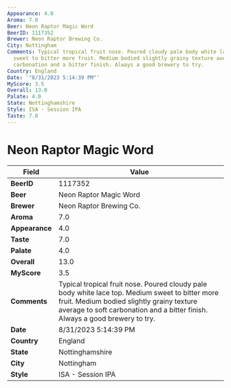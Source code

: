 ```yaml
---
Appearance: 4.0
Aroma: 7.0
Beer: Neon Raptor Magic Word
BeerID: 1117352
Brewer: Neon Raptor Brewing Co.
City: Nottingham
Comments: Typical tropical fruit nose. Poured cloudy pale body white lace top. Medium
  sweet to bitter more fruit. Medium bodied slightly grainy texture average to soft
  carbonation and a bitter finish. Always a good brewery to try.
Country: England
Date: '"8/31/2023 5:14:39 PM"'
MyScore: 3.5
Overall: 13.0
Palate: 4.0
State: Nottinghamshire
Style: ISA - Session IPA
Taste: 7.0
---
```


# Neon Raptor Magic Word

| Field         | Value |
|---------------|-------|
| **BeerID** | 1117352 |
| **Beer** | Neon Raptor Magic Word |
| **Brewer** | Neon Raptor Brewing Co. |
| **Aroma** | 7.0 |
| **Appearance** | 4.0 |
| **Taste** | 7.0 |
| **Palate** | 4.0 |
| **Overall** | 13.0 |
| **MyScore** | 3.5 |
| **Comments** | Typical tropical fruit nose. Poured cloudy pale body white lace top. Medium sweet to bitter more fruit. Medium bodied slightly grainy texture average to soft carbonation and a bitter finish. Always a good brewery to try. |
| **Date** | 8/31/2023 5:14:39 PM |
| **Country** | England |
| **State** | Nottinghamshire |
| **City** | Nottingham |
| **Style** | ISA - Session IPA |
